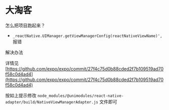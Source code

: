 # 大淘客

怎么把项目跑起来？

- `_reactNative.UIManager.getViewManagerConfig(reactNativeViewName)',` 报错

解决办法

详情见 [https://github.com/expo/expo/commit/27f4c75d0b88cded2f7b109519ad70f58c0d4ad4](https://github.com/expo/expo/commit/27f4c75d0b88cded2f7b109519ad70f58c0d4ad4)

 按如上提示修改 `node_modules/@unimodules/react-native-adapter/build/NativeViewManagerAdapter.js` 文件即可
